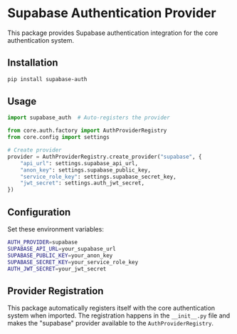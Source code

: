 # Supabase Authentication Provider

This package provides Supabase authentication integration for the core authentication system.

## Installation

```bash
pip install supabase-auth
```

## Usage

```python
import supabase_auth  # Auto-registers the provider

from core.auth.factory import AuthProviderRegistry
from core.config import settings

# Create provider
provider = AuthProviderRegistry.create_provider("supabase", {
    "api_url": settings.supabase_api_url,
    "anon_key": settings.supabase_public_key,
    "service_role_key": settings.supabase_secret_key,
    "jwt_secret": settings.auth_jwt_secret,
})
```

## Configuration

Set these environment variables:

```bash
AUTH_PROVIDER=supabase
SUPABASE_API_URL=your_supabase_url
SUPABASE_PUBLIC_KEY=your_anon_key
SUPABASE_SECRET_KEY=your_service_role_key
AUTH_JWT_SECRET=your_jwt_secret
```

## Provider Registration

This package automatically registers itself with the core authentication system when imported. The registration happens in the `__init__.py` file and makes the "supabase" provider available to the `AuthProviderRegistry`.

